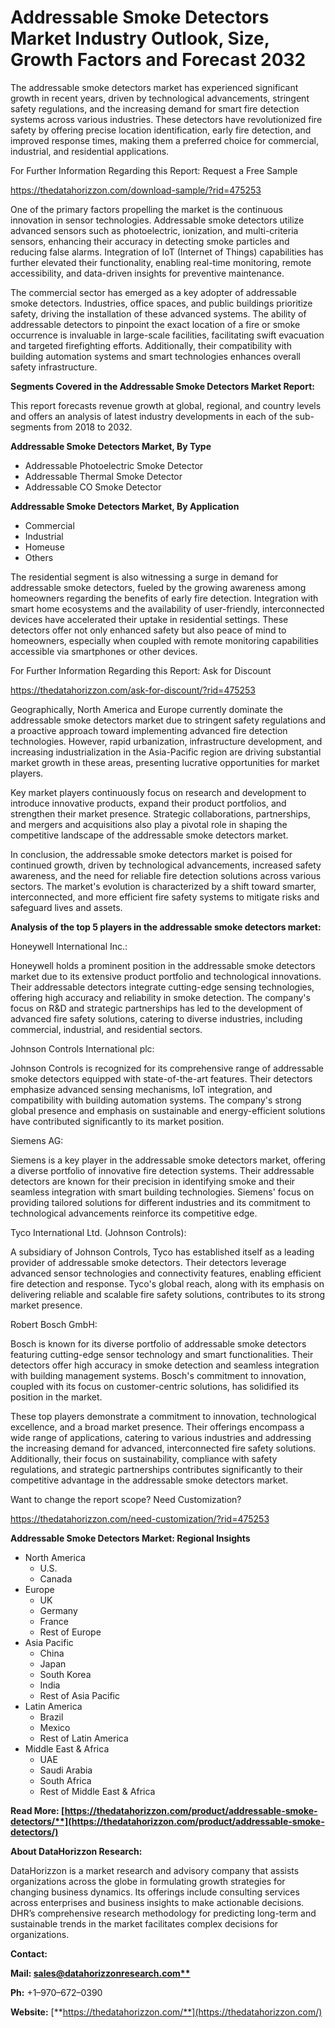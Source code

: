 ﻿# **Addressable Smoke Detectors Market Industry Outlook, Size, Growth Factors and Forecast 2032**

The addressable smoke detectors market has experienced significant growth in recent years, driven by technological advancements, stringent safety regulations, and the increasing demand for smart fire detection systems across various industries. These detectors have revolutionized fire safety by offering precise location identification, early fire detection, and improved response times, making them a preferred choice for commercial, industrial, and residential applications.

For Further Information Regarding this Report: Request a Free Sample

<https://thedatahorizzon.com/download-sample/?rid=475253>

One of the primary factors propelling the market is the continuous innovation in sensor technologies. Addressable smoke detectors utilize advanced sensors such as photoelectric, ionization, and multi-criteria sensors, enhancing their accuracy in detecting smoke particles and reducing false alarms. Integration of IoT (Internet of Things) capabilities has further elevated their functionality, enabling real-time monitoring, remote accessibility, and data-driven insights for preventive maintenance.

The commercial sector has emerged as a key adopter of addressable smoke detectors. Industries, office spaces, and public buildings prioritize safety, driving the installation of these advanced systems. The ability of addressable detectors to pinpoint the exact location of a fire or smoke occurrence is invaluable in large-scale facilities, facilitating swift evacuation and targeted firefighting efforts. Additionally, their compatibility with building automation systems and smart technologies enhances overall safety infrastructure.

**Segments Covered in the Addressable Smoke Detectors Market Report:**

This report forecasts revenue growth at global, regional, and country levels and offers an analysis of latest industry developments in each of the sub-segments from 2018 to 2032.

**Addressable Smoke Detectors Market, By Type**

- Addressable Photoelectric Smoke Detector
- Addressable Thermal Smoke Detector
- Addressable CO Smoke Detector

**Addressable Smoke Detectors Market, By Application**

- Commercial
- Industrial
- Homeuse
- Others

The residential segment is also witnessing a surge in demand for addressable smoke detectors, fueled by the growing awareness among homeowners regarding the benefits of early fire detection. Integration with smart home ecosystems and the availability of user-friendly, interconnected devices have accelerated their uptake in residential settings. These detectors offer not only enhanced safety but also peace of mind to homeowners, especially when coupled with remote monitoring capabilities accessible via smartphones or other devices.

For Further Information Regarding this Report: Ask for Discount

<https://thedatahorizzon.com/ask-for-discount/?rid=475253>



Geographically, North America and Europe currently dominate the addressable smoke detectors market due to stringent safety regulations and a proactive approach toward implementing advanced fire detection technologies. However, rapid urbanization, infrastructure development, and increasing industrialization in the Asia-Pacific region are driving substantial market growth in these areas, presenting lucrative opportunities for market players.

Key market players continuously focus on research and development to introduce innovative products, expand their product portfolios, and strengthen their market presence. Strategic collaborations, partnerships, and mergers and acquisitions also play a pivotal role in shaping the competitive landscape of the addressable smoke detectors market.

In conclusion, the addressable smoke detectors market is poised for continued growth, driven by technological advancements, increased safety awareness, and the need for reliable fire detection solutions across various sectors. The market's evolution is characterized by a shift toward smarter, interconnected, and more efficient fire safety systems to mitigate risks and safeguard lives and assets.

**Analysis of the top 5 players in the addressable smoke detectors market:**

Honeywell International Inc.:

Honeywell holds a prominent position in the addressable smoke detectors market due to its extensive product portfolio and technological innovations. Their addressable detectors integrate cutting-edge sensing technologies, offering high accuracy and reliability in smoke detection. The company's focus on R&D and strategic partnerships has led to the development of advanced fire safety solutions, catering to diverse industries, including commercial, industrial, and residential sectors.

Johnson Controls International plc:

Johnson Controls is recognized for its comprehensive range of addressable smoke detectors equipped with state-of-the-art features. Their detectors emphasize advanced sensing mechanisms, IoT integration, and compatibility with building automation systems. The company's strong global presence and emphasis on sustainable and energy-efficient solutions have contributed significantly to its market position.

Siemens AG:

Siemens is a key player in the addressable smoke detectors market, offering a diverse portfolio of innovative fire detection systems. Their addressable detectors are known for their precision in identifying smoke and their seamless integration with smart building technologies. Siemens' focus on providing tailored solutions for different industries and its commitment to technological advancements reinforce its competitive edge.

Tyco International Ltd. (Johnson Controls):

A subsidiary of Johnson Controls, Tyco has established itself as a leading provider of addressable smoke detectors. Their detectors leverage advanced sensor technologies and connectivity features, enabling efficient fire detection and response. Tyco's global reach, along with its emphasis on delivering reliable and scalable fire safety solutions, contributes to its strong market presence.

Robert Bosch GmbH:

Bosch is known for its diverse portfolio of addressable smoke detectors featuring cutting-edge sensor technology and smart functionalities. Their detectors offer high accuracy in smoke detection and seamless integration with building management systems. Bosch's commitment to innovation, coupled with its focus on customer-centric solutions, has solidified its position in the market.

These top players demonstrate a commitment to innovation, technological excellence, and a broad market presence. Their offerings encompass a wide range of applications, catering to various industries and addressing the increasing demand for advanced, interconnected fire safety solutions. Additionally, their focus on sustainability, compliance with safety regulations, and strategic partnerships contributes significantly to their competitive advantage in the addressable smoke detectors market.

Want to change the report scope? Need Customization?

<https://thedatahorizzon.com/need-customization/?rid=475253>

**Addressable Smoke Detectors Market: Regional Insights**

- North America
  - U.S.
  - Canada
- Europe
  - UK
  - Germany
  - France
  - Rest of Europe
- Asia Pacific
  - China
  - Japan
  - South Korea
  - India
  - Rest of Asia Pacific
- Latin America
  - Brazil
  - Mexico
  - Rest of Latin America
- Middle East & Africa
  - UAE
  - Saudi Arabia
  - South Africa
  - Rest of Middle East & Africa

**Read More: [https://thedatahorizzon.com/product/addressable-smoke-detectors/**](https://thedatahorizzon.com/product/addressable-smoke-detectors/)**

**About DataHorizzon Research:**

DataHorizzon is a market research and advisory company that assists organizations across the globe in formulating growth strategies for changing business dynamics. Its offerings include consulting services across enterprises and business insights to make actionable decisions. DHR’s comprehensive research methodology for predicting long-term and sustainable trends in the market facilitates complex decisions for organizations.

**Contact:**

**Mail: [sales@datahorizzonresearch.com**](mailto:sales@datahorizzonresearch.com)**

**Ph:** +1–970–672–0390

**Website:** [**https://thedatahorizzon.com/**](https://thedatahorizzon.com/)


